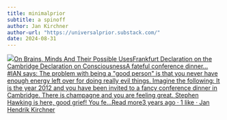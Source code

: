 ```yaml
---
title: minimalprior
subtitle: a spinoff
author: Jan Kirchner
author-url: "https://universalprior.substack.com/"
date: 2024-08-31
---
```


[![](https://substackcdn.com/image/fetch/w_56,c_limit,f_auto,q_auto:good,fl_progressive:steep/https%3A%2F%2Fbucketeer-e05bbc84-baa3-437e-9518-adb32be77984.s3.amazonaws.com%2Fpublic%2Fimages%2F3c853a3b-98b1-478d-b392-7c3bd57af339_1280x1280.png)On Brains, Minds And Their Possible UsesFrankfurt Declaration on the Cambridge Declaration on ConsciousnessA fateful conference dinner… #IAN says: The problem with being a "good person" is that you never have enough energy left over for doing really evil things. Imagine the following: It is the year 2012 and you have been invited to a fancy conference dinner in Cambridge. There is champagne and you are feeling great. Stephen Hawking is here, good grief! You fe…Read more3 years ago · 1 like · Jan Hendrik Kirchner](https://universalprior.substack.com/p/frankfurt-declaration-on-the-cambridge?utm_source=substack&utm_campaign=post_embed&utm_medium=web)
